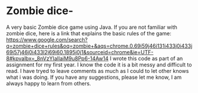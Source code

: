 # Zombie dice- 
A very basic Zombie dice game using Java. 
If you are not familiar with zombie dice, here is a link that explains the basic rules of the game: https://www.google.com/search?q=zombie+dice+rules&oq=zombie+&aqs=chrome.0.69i59j46i131i433j0i433j69i57j46j0i433l2j69i60.1895j0j1&sourceid=chrome&ie=UTF-8#kpvalbx=_8nVzYIalIaiM9u8Pp6-14Aw14
I wrote this code as part of an assignment for my first year.
I know the code it is a bit messy and difficult to read. I have tryed to leave comments as much as I could to let other knows what i was doing. 
If you have any suggestions, please let me know, I am always happy to learn from others.
